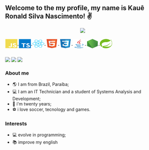 ## Welcome to the my profile, my name is Kauê Ronald Silva Nascimento! ✌ 
<div align="center">
  <a href="https://github.com/KaueRonald">
  <img height="180em" src="https://github-readme-stats.vercel.app/api/top-langs/?username=KaueRonald&layout=compact&langs_count=7&theme=white"/>
</div>
<div style="display: inline_block"><br>
  <img align="center" alt="Kaue-Js" height="30" width="40" src="https://raw.githubusercontent.com/devicons/devicon/master/icons/javascript/javascript-plain.svg">
  <img align="center" alt="Kaue-Ts" height="30" width="40" src="https://raw.githubusercontent.com/devicons/devicon/master/icons/typescript/typescript-plain.svg">
  <img align="center" alt="Kaue-React" height="30" width="40" src="https://raw.githubusercontent.com/devicons/devicon/master/icons/react/react-original.svg">
  <img align="center" alt="Kaue-HTML" height="30" width="40" src="https://raw.githubusercontent.com/devicons/devicon/master/icons/html5/html5-original.svg">
  <img align="center" alt="Kaue-CSS" height="30" width="40" src="https://raw.githubusercontent.com/devicons/devicon/master/icons/css3/css3-original.svg">
  <img align="center" alt="Kaue-Java" height="30" width="40" src="https://raw.githubusercontent.com/devicons/devicon/master/icons/java/java-original.svg"> 
  <img align="center" alt="Kaue-Node" height="30" width="40" src="https://raw.githubusercontent.com/devicons/devicon/master/icons/nodejs/nodejs-original.svg"> 
  <img align="center" alt="Kaue-Spring" height="30" width="40" src="https://raw.githubusercontent.com/devicons/devicon/master/icons/spring/spring-original.svg">
</div>
  
  ##
 
<div> 
  <a href="https://www.instagram.com/kaueronald_/" target="_blank"><img src="https://img.shields.io/badge/-Instagram-%23E4405F?style=for-the-badge&logo=instagram&logoColor=white" target="_blank"></a>
  <a href = "mailto:kaueronald21.kr@gmail.com"><img src="https://img.shields.io/badge/-Gmail-%23333?style=for-the-badge&logo=gmail&logoColor=white" target="_blank"></a>
  <a href="https://www.linkedin.com/in/kau%C3%AA-ronald-981a8a216/" target="_blank"><img src="https://img.shields.io/badge/-LinkedIn-%230077B5?style=for-the-badge&logo=linkedin&logoColor=white" target="_blank"></a> 
 
 
</div>

### About me

* :earth_americas: I am from Brazil, Paraíba;
* :computer: I am an IT Technician and a student of Systems Analysis and Development;
* :man: i'm twenty years;
* :soccer: i love soccer, tecnology and games.

### Interests

* :computer: evolve in programming;
* :books: improve my english


